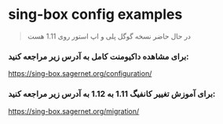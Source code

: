 # sing-box config examples

>
> در حال حاضر نسخه گوگل پلی و اپ استور روی 1.11 هست
>

### برای مشاهده داکیومنت کامل به آدرس زیر مراجعه کنید:
https://sing-box.sagernet.org/configuration/


### برای آموزش تغییر کانفیگ 1.11 به 1.12 به آدرس زیر مراجعه کنید:
https://sing-box.sagernet.org/migration/